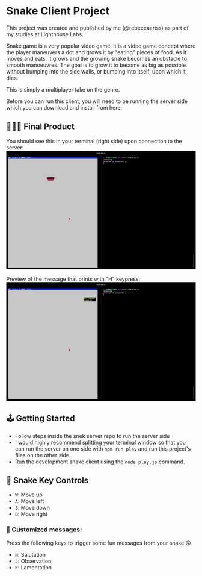 # Snake Client Project

This project was created and published by me (@rebeccaariss) as part of my studies at Lighthouse Labs.

Snake game is a very popular video game. It is a video game concept where the player maneuvers a dot and grows it by "eating" pieces of food. As it moves and eats, it grows and the growing snake becomes an obstacle to smooth manoeuvres. The goal is to grow it to become as big as possible without bumping into the side walls, or bumping into itself, upon which it dies.

This is simply a multiplayer take on the genre.

Before you can run this client, you will need to be running the server side which you can download and install from here. 

## 👩🏼‍💻 Final Product

You should see this in your terminal (right side) upon connection to the server:
!["Image showing connection message 'Connected to ssssserver 🐍' in user terminal and game interface in server terminal"](./connection.png "Connection")

Preview of the message that prints with "H" keypress:
!["Image showing messge 'sssnake sssays hi' in game interface (server terminal)"](./salutation.png "Salutation")

## 🕹️ Getting Started

- Follow steps inside the snek server repo to run the server side
- I would highly recommend splitting your terminal window so that you can run the server on one side with `npm run play` and run this project's files on the other side
- Run the development snake client using the `node play.js` command.

## 🐍 Snake Key Controls
* `W`:  Move up
* `A`:  Move left
* `S`:  Move down
* `D`:  Move right

### 💬 Customized messages:
Press the following keys to trigger some fun messages from your snake 😜
* `H`:  Salutation
* `J`:  Observation
* `K`:  Lamentation